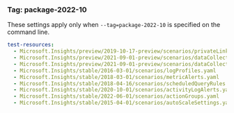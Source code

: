 ### Tag: package-2022-10

These settings apply only when `--tag=package-2022-10` is specified on the command line.

``` yaml $(tag) == 'package-2022-10'
test-resources:
  - Microsoft.Insights/preview/2019-10-17-preview/scenarios/privateLinkScopes.yaml
  - Microsoft.Insights/preview/2021-09-01-preview/scenarios/dataCollectionEndpoints.yaml
  - Microsoft.Insights/preview/2021-09-01-preview/scenarios/dataCollectionRules.yaml
  - Microsoft.Insights/stable/2016-03-01/scenarios/logProfiles.yaml
  - Microsoft.Insights/stable/2018-03-01/scenarios/metricAlerts.yaml
  - Microsoft.Insights/stable/2018-04-16/scenarios/scheduledQueryRules.yaml
  - Microsoft.Insights/stable/2020-10-01/scenarios/activityLogAlerts.yaml
  - Microsoft.Insights/stable/2022-06-01/scenarios/actionGroups.yaml
  - Microsoft.Insights/stable/2015-04-01/scenarios/autoScaleSettings.yaml
```